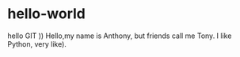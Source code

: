 # hello-world
hello GIT ))
Hello,my name is Anthony, but friends call me Tony. I like Python, very like).

